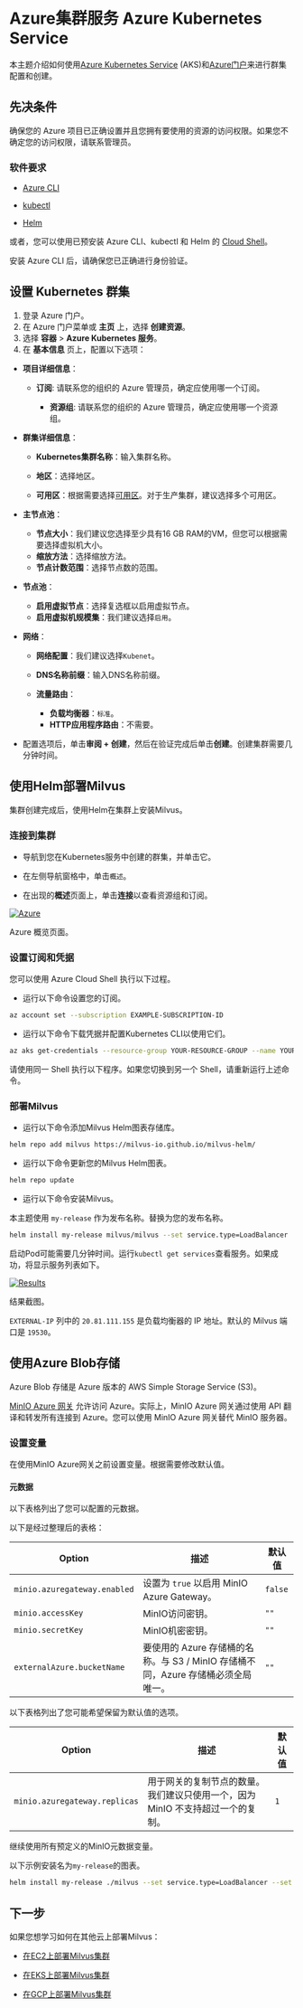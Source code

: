 
Azure集群服务 Azure Kubernetes Service
===


本主题介绍如何使用[Azure Kubernetes Service](https://azure.microsoft.com/zh-cn/services/kubernetes-service/#overview) (AKS)和[Azure门户](https://portal.azure.com)来进行群集配置和创建。

先决条件
----

确保您的 Azure 项目已正确设置并且您拥有要使用的资源的访问权限。如果您不确定您的访问权限，请联系管理员。

### 软件要求

* [Azure CLI](https://docs.microsoft.com/en-us/cli/azure/install-azure-cli#install)

* [kubectl](https://kubernetes.io/docs/tasks/tools/)

* [Helm](https://helm.sh/docs/intro/install/)

或者，您可以使用已预安装 Azure CLI、kubectl 和 Helm 的 [Cloud Shell](https://learn.microsoft.com/en-us/azure/cloud-shell/overview)。

安装 Azure CLI 后，请确保您已正确进行身份验证。

设置 Kubernetes 群集
----------------

1. 登录 Azure 门户。
2. 在 Azure 门户菜单或 **主页** 上，选择 **创建资源**。
3. 选择 **容器** > **Azure Kubernetes 服务**。
4. 在 **基本信息** 页上，配置以下选项：

* **项目详细信息**：

	+ **订阅**: 请联系您的组织的 Azure 管理员，确定应使用哪一个订阅。

		- **资源组**: 请联系您的组织的 Azure 管理员，确定应使用哪一个资源组。
		
* **群集详细信息**：

	+ **Kubernetes集群名称**：输入集群名称。

	+ **地区**：选择地区。

	+ **可用区**：根据需要选择[可用区](https://docs.microsoft.com/en-us/azure/aks/availability-zones#overview-of-availability-zones-for-aks-clusters)。对于生产集群，建议选择多个可用区。
* **主节点池**：

	+ **节点大小**：我们建议您选择至少具有16 GB RAM的VM，但您可以根据需要选择虚拟机大小。
	+ **缩放方法**：选择缩放方法。
	+ **节点计数范围**：选择节点数的范围。

* **节点池**：

	+ **启用虚拟节点**：选择复选框以启用虚拟节点。
	+ **启用虚拟机规模集**：我们建议选择`启用`。

* **网络**：

	+ **网络配置**：我们建议选择`Kubenet`。
	+ **DNS名称前缀**：输入DNS名称前缀。
	+ **流量路由**：

		- **负载均衡器**：`标准`。
		- **HTTP应用程序路由**：不需要。

- 配置选项后，单击**审阅 + 创建**，然后在验证完成后单击**创建**。创建集群需要几分钟时间。

使用Helm部署Milvus
--------------

集群创建完成后，使用Helm在集群上安装Milvus。

### 连接到集群

- 导航到您在Kubernetes服务中创建的群集，并单击它。

- 在左侧导航窗格中，单击`概述`。

- 在出现的**概述**页面上，单击**连接**以查看资源组和订阅。

[![Azure](https://milvus.io/static/f3392a0d3f1e4a73b30bc4b292c808f5/1263b/azure.png "The Azure overview page.")](https://milvus.io/static/f3392a0d3f1e4a73b30bc4b292c808f5/bbbf7/azure.png)

Azure 概览页面。

### 设置订阅和凭据

您可以使用 Azure Cloud Shell 执行以下过程。

- 运行以下命令设置您的订阅。

```bash
az account set --subscription EXAMPLE-SUBSCRIPTION-ID

```

- 运行以下命令下载凭据并配置Kubernetes CLI以使用它们。

```bash
az aks get-credentials --resource-group YOUR-RESOURCE-GROUP --name YOUR-CLUSTER-NAME

```

请使用同一 Shell 执行以下程序。如果您切换到另一个 Shell，请重新运行上述命令。

### 部署Milvus

- 运行以下命令添加Milvus Helm图表存储库。

```bash
helm repo add milvus https://milvus-io.github.io/milvus-helm/

```

- 运行以下命令更新您的Milvus Helm图表。

```bash
helm repo update

```

- 运行以下命令安装Milvus。

本主题使用 `my-release` 作为发布名称。替换为您的发布名称。

```bash
helm install my-release milvus/milvus --set service.type=LoadBalancer

```

启动Pod可能需要几分钟时间。运行`kubectl get services`查看服务。如果成功，将显示服务列表如下。

[![Results](https://milvus.io/static/a5898fe349ca252817a7658459dc98f4/1263b/azure_results.png "Result screenshot.")](https://milvus.io/static/a5898fe349ca252817a7658459dc98f4/bbbf7/azure_results.png)

结果截图。

`EXTERNAL-IP` 列中的 `20.81.111.155` 是负载均衡器的 IP 地址。默认的 Milvus 端口是 `19530`。

使用Azure Blob存储
--------------

Azure Blob 存储是 Azure 版本的 AWS Simple Storage Service (S3)。

[MinIO Azure 网关](https://blog.min.io/deprecation-of-the-minio-gateway/) 允许访问 Azure。实际上，MinIO Azure 网关通过使用 API 翻译和转发所有连接到 Azure。您可以使用 MinIO Azure 网关替代 MinIO 服务器。

### 设置变量

在使用MinIO Azure网关之前设置变量。根据需要修改默认值。

#### 元数据

以下表格列出了您可以配置的元数据。

以下是经过整理后的表格：

| Option | 描述 | 默认值 |
| --- | --- | --- |
| `minio.azuregateway.enabled` | 设置为 `true` 以启用 MinIO Azure Gateway。 | `false` |
| `minio.accessKey` | MinIO访问密钥。 | `""` |
| `minio.secretKey` | MinIO机密密钥。 | `""` |
| `externalAzure.bucketName` | 要使用的 Azure 存储桶的名称。与 S3 / MinIO 存储桶不同，Azure 存储桶必须全局唯一。 | `""` |

以下表格列出了您可能希望保留为默认值的选项。

| Option | 描述 | 默认值 |
| --- | --- | --- |
| `minio.azuregateway.replicas` | 用于网关的复制节点的数量。我们建议只使用一个，因为 MinIO 不支持超过一个的复制。 | `1` |

继续使用所有预定义的MinIO元数据变量。

以下示例安装名为`my-release`的图表。

```bash
helm install my-release ./milvus --set service.type=LoadBalancer --set minio.persistence.enabled=false --set externalAzure.bucketName=milvusbuckettwo --set minio.azuregateway.enabled=true --set minio.azuregateway.replicas=1 --set minio.accessKey=milvusstorage --set minio.secretKey=your-azure-key

```

下一步
---

如果您想学习如何在其他云上部署Milvus：

* [在EC2上部署Milvus集群](aws.md)

* [在EKS上部署Milvus集群](eks.md)

* [在GCP上部署Milvus集群](gcp.md)

